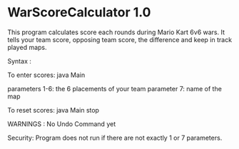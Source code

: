 # WarScoreCalculator 1.0

This program calculates score each rounds during Mario Kart 6v6 wars.
It tells your team score, opposing team score, the difference and keep in track played maps.

Syntax :

To enter scores: 
  java Main <parameters>

  parameters 1-6: the 6 placements of your team
  parameter 7: name of the map
  
To reset scores:
  java Main stop
  
WARNINGS : No Undo Command yet
  
Security: 
  Program does not run if there are not exactly 1 or 7 parameters.

